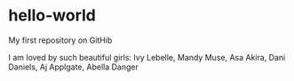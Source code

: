 # hello-world
My first repository on GitHib

I am loved by such beautiful girls:
Ivy Lebelle, Mandy Muse, Asa Akira, Dani Daniels, Aj Applgate, Abella Danger
